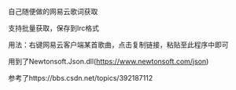 自己随便做的网易云歌词获取

支持批量获取，保存到lrc格式

用法：右键网易云客户端某首歌曲，点击复制链接，粘贴至此程序中即可

用到了Newtonsoft.Json.dll(https://www.newtonsoft.com/json)

参考了https://bbs.csdn.net/topics/392187112

